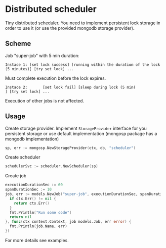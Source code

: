 # Distributed scheduler

Tiny distributed scheduler.
You need to implement persistent lock storage in order to use it (or use the provided mongodb storage provider).

## Scheme

Job "super-job" with 5 min duration:

```
Instace 1: [set lock success] [running within the duration of the lock (5 minutes)] [try set lock] ...
```

Must complete execution before the lock expires.

```
Instace 2:       [set lock fail] [sleep during lock (5 min)                       ] [try set lock] ...
```

Execution of other jobs is not affected.

## Usage

Create storage provider. Implement `StorageProvider` interface for you persistent storage or use default implementation (mongosp package has a mongodb implementation)

```go
sp, err := mongosp.NewStorageProvider(ctx, db, "scheduler")
```

Create scheduler

```go
schedulerSvc := scheduler.NewScheduler(sp)
```

Create job

```go
executionDurationSec := 60
spanDurationSec := 10
job, err := models.NewJob("super-job", executionDurationSec, spanDurationSec, func(ctx context.Context, job models.Job) error {
  if ctx.Err() != nil {
    return ctx.Err()
  } 
  fmt.Println("Run some code")
  return nil
}, func(ctx context.Context, job models.Job, err error) {
  fmt.Println(job.Name, err)
})
```

For more details see examples.

